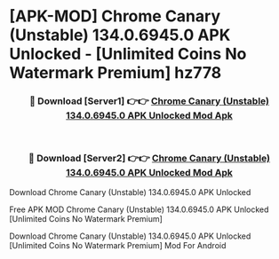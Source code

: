 # [APK-MOD] Chrome Canary (Unstable) 134.0.6945.0 APK Unlocked - [Unlimited Coins No Watermark Premium] hz778



<div align="center">
<h3>🔴 Download [Server1] 👉👉 <a href="https://momento.my/?title=Chrome_Canary_(Unstable)_134.0.6945.0_APK_Unlocked">Chrome Canary (Unstable) 134.0.6945.0 APK Unlocked Mod Apk</a></h3><br>

<h3>🔴 Download [Server2] 👉👉 <a href="https://momento.my/?title=Chrome_Canary_(Unstable)_134.0.6945.0_APK_Unlocked">Chrome Canary (Unstable) 134.0.6945.0 APK Unlocked Mod Apk</a></h3>
</div>



Download Chrome Canary (Unstable) 134.0.6945.0 APK Unlocked 

Free APK MOD Chrome Canary (Unstable) 134.0.6945.0 APK Unlocked [Unlimited Coins No Watermark Premium]

Download Chrome Canary (Unstable) 134.0.6945.0 APK Unlocked [Unlimited Coins No Watermark Premium] Mod For Android
